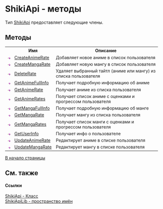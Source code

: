 # ShikiApi - методы


Тип <a target="_blank" href="T_ShikiApiLib_ShikiApi.md">ShikiApi</a> предоставляет следующие члены.


## Методы
<table>
	<tr>
		<th/>
		<th>Имя</th>
		<th>Описание</th>
	</tr>
	<tr>
		<td><img src="media/pubmethod.gif" /></td>
		<td>
			<a target="_blank" href="M_ShikiApiLib_ShikiApi_CreateAnimeRate.md">CreateAnimeRate</a>
		</td>
		<td>Добавляет новое аниме в список пользователя</td>
	</tr>
	<tr>
		<td><img src="media/pubmethod.gif" /></td>
		<td>
			<a target="_blank" href="M_ShikiApiLib_ShikiApi_CreateMangaRate.md">CreateMangaRate</a>
		</td>
		<td>Добавляет новую мангу в список пользователя</td>
	</tr>
	<tr>
		<td><img src="media/pubmethod.gif" /></td>
		<td>
			<a target="_blank" href="M_ShikiApiLib_ShikiApi_DeleteRate.md">DeleteRate</a>
		</td>
		<td>Удаляет выбранный тайтл (аниме или мангу) из списка пользователя</td>
	</tr>
	<tr>
		<td><img src="media/pubmethod.gif" /></td>
		<td>
			<a target="_blank" href="M_ShikiApiLib_ShikiApi_GetAnimeFullInfo.md">GetAnimeFullInfo</a>
		</td>
		<td>Получает подробную информацию об аниме</td>
	</tr>
	<tr>
		<td><img src="media/pubmethod.gif" /></td>
		<td>
			<a target="_blank" href="M_ShikiApiLib_ShikiApi_GetAnimeRate.md">GetAnimeRate</a>
		</td>
		<td>Получает аниме из списка пользователя</td>
	</tr>
	<tr>
		<td><img src="media/pubmethod.gif" /></td>
		<td>
			<a target="_blank" href="M_ShikiApiLib_ShikiApi_GetAnimeRates.md">GetAnimeRates</a>
		</td>
		<td>Получает список аниме с оценками и прогрессом пользователя</td>
	</tr>
	<tr>
		<td><img src="media/pubmethod.gif" /></td>
		<td>
			<a target="_blank" href="M_ShikiApiLib_ShikiApi_GetMangaFullInfo.md">GetMangaFullInfo</a>
		</td>
		<td>Получает подробную информацию об манге</td>
	</tr>
	<tr>
		<td><img src="media/pubmethod.gif" /></td>
		<td>
			<a target="_blank" href="M_ShikiApiLib_ShikiApi_GetMangaRate.md">GetMangaRate</a>
		</td>
		<td>Получает мангу из списка пользователя</td>
	</tr>
	<tr>
		<td><img src="media/pubmethod.gif" /></td>
		<td>
			<a target="_blank" href="M_ShikiApiLib_ShikiApi_GetMangaRates.md">GetMangaRates</a>
		</td>
		<td>Получает список манги с оценками и прогрессом пользователя</td>
	</tr>
	<tr>
		<td><img src="media/pubmethod.gif" /></td>
		<td>
			<a target="_blank" href="M_ShikiApiLib_ShikiApi_GetUserInfo.md">GetUserInfo</a>
		</td>
		<td>Получает инфо о пользователе</td>
	</tr>
	<tr>
		<td><img src="media/pubmethod.gif" /></td>
		<td>
			<a target="_blank" href="M_ShikiApiLib_ShikiApi_UpdateAnimeRate.md">UpdateAnimeRate</a>
		</td>
		<td>Редактирует аниме в списке пользователя</td>
	</tr>
	<tr>
		<td><img src="media/pubmethod.gif" /></td>
		<td>
			<a target="_blank" href="M_ShikiApiLib_ShikiApi_UpdateMangaRate.md">UpdateMangaRate</a>
		</td>
		<td>Редактирует мангу в списке пользователя</td>
	</tr>
</table>
<a href="#shikiapi---методы">В начало страницы</a>

## См. также


#### Ссылки
<a target="_blank" href="T_ShikiApiLib_ShikiApi.md">ShikiApi - Класс</a>
<br />
<a target="_blank" href="N_ShikiApiLib.md">ShikiApiLib - пространство имён</a>
<br />